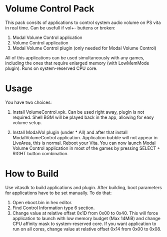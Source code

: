 # Volume Control Pack
This pack consits of applications to control system audio volume on PS vita in real time. Can be usefull if vol+- buttens or broken:
1. Modal Volume Control application
2. Volume Control application
3. Modal Volume Control plugin (only needed for Modal Volume Control)

All of this applications can be used simultaneously with any games, including the ones that require enlarged memory (with LowMemMode plugin). Runs on system-reserved CPU core.

# Usage
You have two choices:
1. Install VolumeControl.vpk. Can be used right away, plugin is not required. Shell BGM will be played back in the app, allowing for easy volume setup.

2. Install ModalVol plugin (under * All) and after that install ModalVolumeControl application. Application bubble will not appear in LiveArea, this is normal. Reboot your Vita. You can now launch Modal Volume Control application in most of the games by pressing SELECT + RIGHT button combination.

# How to Build
Use vitasdk to build applications and plugin. After building, boot parameters for applications have to be set manually. To do that:
1. Open eboot.bin in hex editor.
2. Find Control Information type 6 section.
3. Change value at relative offset 0x1D from 0x00 to 0x40. This will force application to launch with low memory budget (Max 14MiB) and change CPU affinity mask to system-reserved core. If you want application to run on all cores, change value at relative offset 0x14 from 0x00 to 0x08.
